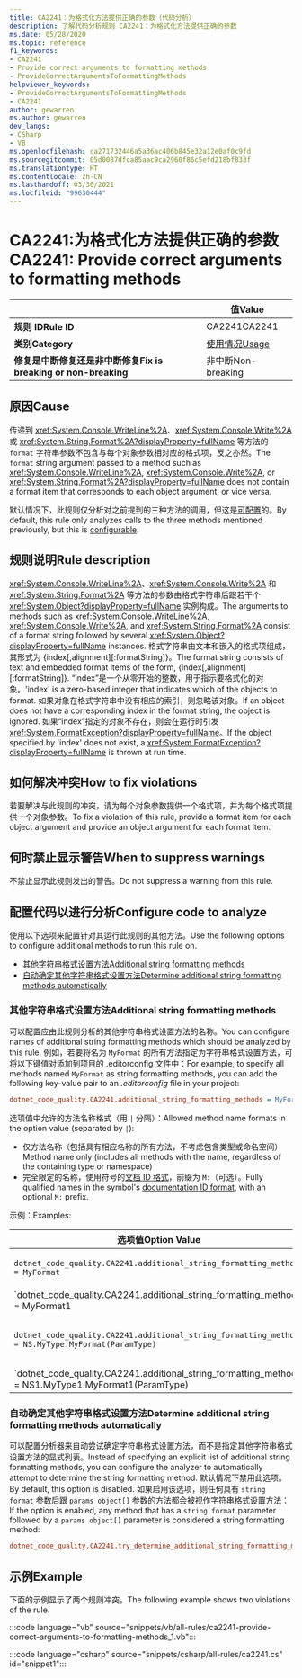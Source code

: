 ```yaml
---
title: CA2241：为格式化方法提供正确的参数（代码分析）
description: 了解代码分析规则 CA2241：为格式化方法提供正确的参数
ms.date: 05/28/2020
ms.topic: reference
f1_keywords:
- CA2241
- Provide correct arguments to formatting methods
- ProvideCorrectArgumentsToFormattingMethods
helpviewer_keywords:
- ProvideCorrectArgumentsToFormattingMethods
- CA2241
author: gewarren
ms.author: gewarren
dev_langs:
- CSharp
- VB
ms.openlocfilehash: ca271732446a5a36ac406b845e32a12e0af0c9fd
ms.sourcegitcommit: 05d0087dfca85aac9ca2960f86c5efd218bf833f
ms.translationtype: HT
ms.contentlocale: zh-CN
ms.lasthandoff: 03/30/2021
ms.locfileid: "99630444"
---
```

# <a name="ca2241-provide-correct-arguments-to-formatting-methods"></a><span data-ttu-id="f3c0f-103">CA2241:为格式化方法提供正确的参数</span><span class="sxs-lookup"><span data-stu-id="f3c0f-103">CA2241: Provide correct arguments to formatting methods</span></span>

| | <span data-ttu-id="f3c0f-104">值</span><span class="sxs-lookup"><span data-stu-id="f3c0f-104">Value</span></span> |
|-|-|
| <span data-ttu-id="f3c0f-105">**规则 ID**</span><span class="sxs-lookup"><span data-stu-id="f3c0f-105">**Rule ID**</span></span> |<span data-ttu-id="f3c0f-106">CA2241</span><span class="sxs-lookup"><span data-stu-id="f3c0f-106">CA2241</span></span>|
| <span data-ttu-id="f3c0f-107">**类别**</span><span class="sxs-lookup"><span data-stu-id="f3c0f-107">**Category**</span></span> |[<span data-ttu-id="f3c0f-108">使用情况</span><span class="sxs-lookup"><span data-stu-id="f3c0f-108">Usage</span></span>](usage-warnings.md)|
| <span data-ttu-id="f3c0f-109">**修复是中断修复还是非中断修复**</span><span class="sxs-lookup"><span data-stu-id="f3c0f-109">**Fix is breaking or non-breaking**</span></span> |<span data-ttu-id="f3c0f-110">非中断</span><span class="sxs-lookup"><span data-stu-id="f3c0f-110">Non-breaking</span></span>|

## <a name="cause"></a><span data-ttu-id="f3c0f-111">原因</span><span class="sxs-lookup"><span data-stu-id="f3c0f-111">Cause</span></span>

<span data-ttu-id="f3c0f-112">传递到 <xref:System.Console.WriteLine%2A>、<xref:System.Console.Write%2A> 或 <xref:System.String.Format%2A?displayProperty=fullName> 等方法的 `format` 字符串参数不包含与每个对象参数相对应的格式项，反之亦然。</span><span class="sxs-lookup"><span data-stu-id="f3c0f-112">The `format` string argument passed to a method such as <xref:System.Console.WriteLine%2A>,  <xref:System.Console.Write%2A>, or  <xref:System.String.Format%2A?displayProperty=fullName> does not contain a format item that corresponds to each object argument, or vice versa.</span></span>

<span data-ttu-id="f3c0f-113">默认情况下，此规则仅分析对之前提到的三种方法的调用，但这是[可配置](#configure-code-to-analyze)的。</span><span class="sxs-lookup"><span data-stu-id="f3c0f-113">By default, this rule only analyzes calls to the three methods mentioned previously, but this is [configurable](#configure-code-to-analyze).</span></span>

## <a name="rule-description"></a><span data-ttu-id="f3c0f-114">规则说明</span><span class="sxs-lookup"><span data-stu-id="f3c0f-114">Rule description</span></span>

<span data-ttu-id="f3c0f-115"><xref:System.Console.WriteLine%2A>、<xref:System.Console.Write%2A> 和 <xref:System.String.Format%2A> 等方法的参数由格式字符串后跟若干个 <xref:System.Object?displayProperty=fullName> 实例构成。</span><span class="sxs-lookup"><span data-stu-id="f3c0f-115">The arguments to methods such as <xref:System.Console.WriteLine%2A>, <xref:System.Console.Write%2A>, and <xref:System.String.Format%2A> consist of a format string followed by several <xref:System.Object?displayProperty=fullName> instances.</span></span> <span data-ttu-id="f3c0f-116">格式字符串由文本和嵌入的格式项组成，其形式为 {index[,alignment][:formatString]}。</span><span class="sxs-lookup"><span data-stu-id="f3c0f-116">The format string consists of text and embedded format items of the form, {index[,alignment][:formatString]}.</span></span> <span data-ttu-id="f3c0f-117">“index”是一个从零开始的整数，用于指示要格式化的对象。</span><span class="sxs-lookup"><span data-stu-id="f3c0f-117">'index' is a zero-based integer that indicates which of the objects to format.</span></span> <span data-ttu-id="f3c0f-118">如果对象在格式字符串中没有相应的索引，则忽略该对象。</span><span class="sxs-lookup"><span data-stu-id="f3c0f-118">If an object does not have a corresponding index in the format string, the object is ignored.</span></span> <span data-ttu-id="f3c0f-119">如果“index”指定的对象不存在，则会在运行时引发 <xref:System.FormatException?displayProperty=fullName>。</span><span class="sxs-lookup"><span data-stu-id="f3c0f-119">If the object specified by 'index' does not exist, a <xref:System.FormatException?displayProperty=fullName> is thrown at run time.</span></span>

## <a name="how-to-fix-violations"></a><span data-ttu-id="f3c0f-120">如何解决冲突</span><span class="sxs-lookup"><span data-stu-id="f3c0f-120">How to fix violations</span></span>

<span data-ttu-id="f3c0f-121">若要解决与此规则的冲突，请为每个对象参数提供一个格式项，并为每个格式项提供一个对象参数。</span><span class="sxs-lookup"><span data-stu-id="f3c0f-121">To fix a violation of this rule, provide a format item for each object argument and provide an object argument for each format item.</span></span>

## <a name="when-to-suppress-warnings"></a><span data-ttu-id="f3c0f-122">何时禁止显示警告</span><span class="sxs-lookup"><span data-stu-id="f3c0f-122">When to suppress warnings</span></span>

<span data-ttu-id="f3c0f-123">不禁止显示此规则发出的警告。</span><span class="sxs-lookup"><span data-stu-id="f3c0f-123">Do not suppress a warning from this rule.</span></span>

## <a name="configure-code-to-analyze"></a><span data-ttu-id="f3c0f-124">配置代码以进行分析</span><span class="sxs-lookup"><span data-stu-id="f3c0f-124">Configure code to analyze</span></span>

<span data-ttu-id="f3c0f-125">使用以下选项来配置针对其运行此规则的其他方法。</span><span class="sxs-lookup"><span data-stu-id="f3c0f-125">Use the following options to configure additional methods to run this rule on.</span></span>

- [<span data-ttu-id="f3c0f-126">其他字符串格式设置方法</span><span class="sxs-lookup"><span data-stu-id="f3c0f-126">Additional string formatting methods</span></span>](#additional-string-formatting-methods)
- [<span data-ttu-id="f3c0f-127">自动确定其他字符串格式设置方法</span><span class="sxs-lookup"><span data-stu-id="f3c0f-127">Determine additional string formatting methods automatically</span></span>](#determine-additional-string-formatting-methods-automatically)

### <a name="additional-string-formatting-methods"></a><span data-ttu-id="f3c0f-128">其他字符串格式设置方法</span><span class="sxs-lookup"><span data-stu-id="f3c0f-128">Additional string formatting methods</span></span>

<span data-ttu-id="f3c0f-129">可以配置应由此规则分析的其他字符串格式设置方法的名称。</span><span class="sxs-lookup"><span data-stu-id="f3c0f-129">You can configure names of additional string formatting methods which should be analyzed by this rule.</span></span> <span data-ttu-id="f3c0f-130">例如，若要将名为 `MyFormat` 的所有方法指定为字符串格式设置方法，可将以下键值对添加到项目的 .editorconfig 文件中：</span><span class="sxs-lookup"><span data-stu-id="f3c0f-130">For example, to specify all methods named `MyFormat` as string formatting methods, you can add the following key-value pair to an *.editorconfig* file in your project:</span></span>

```ini
dotnet_code_quality.CA2241.additional_string_formatting_methods = MyFormat
```

<span data-ttu-id="f3c0f-131">选项值中允许的方法名称格式（用 `|` 分隔）：</span><span class="sxs-lookup"><span data-stu-id="f3c0f-131">Allowed method name formats in the option value (separated by `|`):</span></span>

- <span data-ttu-id="f3c0f-132">仅方法名称（包括具有相应名称的所有方法，不考虑包含类型或命名空间）</span><span class="sxs-lookup"><span data-stu-id="f3c0f-132">Method name only (includes all methods with the name, regardless of the containing type or namespace)</span></span>
- <span data-ttu-id="f3c0f-133">完全限定的名称，使用符号的[文档 ID 格式](../../../csharp/programming-guide/xmldoc/processing-the-xml-file.md#id-strings)，前缀为 `M:`（可选）。</span><span class="sxs-lookup"><span data-stu-id="f3c0f-133">Fully qualified names in the symbol's [documentation ID format](../../../csharp/programming-guide/xmldoc/processing-the-xml-file.md#id-strings), with an optional `M:` prefix.</span></span>

<span data-ttu-id="f3c0f-134">示例：</span><span class="sxs-lookup"><span data-stu-id="f3c0f-134">Examples:</span></span>

| <span data-ttu-id="f3c0f-135">选项值</span><span class="sxs-lookup"><span data-stu-id="f3c0f-135">Option Value</span></span> | <span data-ttu-id="f3c0f-136">总结</span><span class="sxs-lookup"><span data-stu-id="f3c0f-136">Summary</span></span> |
| --- | --- |
|`dotnet_code_quality.CA2241.additional_string_formatting_methods = MyFormat` | <span data-ttu-id="f3c0f-137">匹配编译中所有名为 `MyFormat` 的方法</span><span class="sxs-lookup"><span data-stu-id="f3c0f-137">Matches all methods named `MyFormat` in the compilation</span></span>
|`dotnet_code_quality.CA2241.additional_string_formatting_methods = MyFormat1|MyFormat2` | <span data-ttu-id="f3c0f-138">匹配编译中所有名为 `MyFormat1` 或 `MyFormat2` 的方法</span><span class="sxs-lookup"><span data-stu-id="f3c0f-138">Matches all methods named either `MyFormat1` or `MyFormat2` in the compilation</span></span>
|`dotnet_code_quality.CA2241.additional_string_formatting_methods = NS.MyType.MyFormat(ParamType)` | <span data-ttu-id="f3c0f-139">将特定方法 `MyFormat` 与给定的完全限定签名相匹配</span><span class="sxs-lookup"><span data-stu-id="f3c0f-139">Matches specific method `MyFormat` with given fully qualified signature</span></span>
|`dotnet_code_quality.CA2241.additional_string_formatting_methods = NS1.MyType1.MyFormat1(ParamType)|NS2.MyType2.MyFormat2(ParamType)` | <span data-ttu-id="f3c0f-140">将特定方法 `MyFormat1` 和 `MyFormat2` 与相应的完全限定签名相匹配</span><span class="sxs-lookup"><span data-stu-id="f3c0f-140">Matches specific methods `MyFormat1` and `MyFormat2` with respective fully qualified signature</span></span>

### <a name="determine-additional-string-formatting-methods-automatically"></a><span data-ttu-id="f3c0f-141">自动确定其他字符串格式设置方法</span><span class="sxs-lookup"><span data-stu-id="f3c0f-141">Determine additional string formatting methods automatically</span></span>

<span data-ttu-id="f3c0f-142">可以配置分析器来自动尝试确定字符串格式设置方法，而不是指定其他字符串格式设置方法的显式列表。</span><span class="sxs-lookup"><span data-stu-id="f3c0f-142">Instead of specifying an explicit list of additional string formatting methods, you can configure the analyzer to automatically attempt to determine the string formatting method.</span></span> <span data-ttu-id="f3c0f-143">默认情况下禁用此选项。</span><span class="sxs-lookup"><span data-stu-id="f3c0f-143">By default, this option is disabled.</span></span> <span data-ttu-id="f3c0f-144">如果启用该选项，则任何具有 `string format` 参数后跟 `params object[]` 参数的方法都会被视作字符串格式设置方法：</span><span class="sxs-lookup"><span data-stu-id="f3c0f-144">If the option is enabled, any method that has a `string format` parameter followed by a `params object[]` parameter is considered a string formatting method:</span></span>

```ini
dotnet_code_quality.CA2241.try_determine_additional_string_formatting_methods_automatically = true
```

## <a name="example"></a><span data-ttu-id="f3c0f-145">示例</span><span class="sxs-lookup"><span data-stu-id="f3c0f-145">Example</span></span>

<span data-ttu-id="f3c0f-146">下面的示例显示了两个规则冲突。</span><span class="sxs-lookup"><span data-stu-id="f3c0f-146">The following example shows two violations of the rule.</span></span>

:::code language="vb" source="snippets/vb/all-rules/ca2241-provide-correct-arguments-to-formatting-methods_1.vb":::

:::code language="csharp" source="snippets/csharp/all-rules/ca2241.cs" id="snippet1":::
